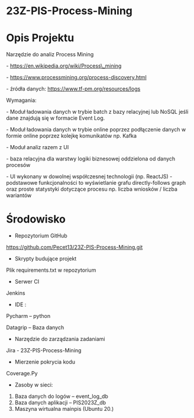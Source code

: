 # 23Z-PIS-Process-Mining

# Opis Projektu
Narzędzie do analiz Process Mining

\-  https://en.wikipedia.org/wiki/Process\_mining

\- https://www.processmining.org/process-discovery.html

\- źródła danych: https://www.tf-pm.org/resources/logs

Wymagania:

\- Moduł ładowania danych w trybie batch z bazy relacyjnej lub NoSQL jeśli dane znajdują się w formacie Event Log. 

\- Moduł ładowania danych w trybie online poprzez podłączenie danych w formie online poprzez kolejkę komunikatów np. Kafka

\- Moduł analiz razem z UI 

\- baza relacyjna dla warstwy logiki biznesowej oddzielona od danych procesów

\- UI wykonany w dowolnej współczesnej technologii (np. ReactJS) - podstawowe funkcjonalności to wyświetlanie grafu directly-follows graph oraz proste statystyki dotyczące procesu np. liczba wniosków / liczba wariantów





# Środowisko
- Repozytorium GitHub

<https://github.com/Pecet13/23Z-PIS-Process-Mining.git>

- Skrypty budujące projekt 

Plik requirements.txt w repozytorium

- Serwer CI

Jenkins

- IDE :

Pycharm – python

Datagrip – Baza danych

- Narzędzie do zarządzania zadaniami

Jira - 23Z-PIS-Process-Mining

- Mierzenie pokrycia kodu

Coverage.Py

- Zasoby w sieci:
1. Baza danych do logów – event\_log\_db
1. Baza danych aplikacji – PIS2023Z\_db
1. Maszyna wirtualna mainpis (Ubuntu 20.)


